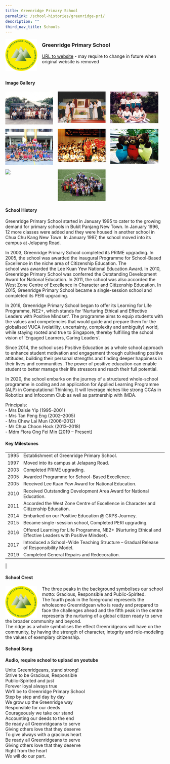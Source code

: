 ```yaml
---
title: Greenridge Primary School
permalink: /school-histories/greenridge-pri/
description: ""
third_nav_title: Schools
---
```

<img src="/images/greenridgepri1.jpg" style="width:20%;margin-right:15px;" align = "left">

### **Greenridge Primary School**
[URL to website](https://greenridgepri.moe.edu.sg/) - may require to change in future when original website is removed

<br clear="left">

#### **Image Gallery**

<p><a href="https://staging.d1yxymztqoj7qn.amplifyapp.com/images/greenridgepri2.jpg">  
<img src="/images/greenridgepri2.jpg" style="width:30%;margin-right:15px;" align = "left">
</a></p>

<p><a href="https://staging.d1yxymztqoj7qn.amplifyapp.com/images/greenridgepri3.jpg">  
<img src="/images/greenridgepri3.jpg" style="width:30%;margin-right:15px;" align = "left">
</a></p>

<p><a href="https://staging.d1yxymztqoj7qn.amplifyapp.com/images/greenridgepri4.jpg">  
<img src="/images/greenridgepri4.jpg" style="width:30%;margin-right:15px;" align = "left">
</a></p>

<br clear="left">

<p><a href="https://staging.d1yxymztqoj7qn.amplifyapp.com/images/greenridgepri5.jpg">  
<img src="/images/greenridgepri5.jpg" style="width:30%;margin-right:15px;" align = "left">
</a></p>

<p><a href="https://staging.d1yxymztqoj7qn.amplifyapp.com/images/greenridgepri6.jpg">  
<img src="/images/greenridgepri6.jpg" style="width:30%;margin-right:15px;" align = "left">
</a></p>

<p><a href="https://staging.d1yxymztqoj7qn.amplifyapp.com/images/greenridgepri7.jpg">  
<img src="/images/greenridgepri7.jpg" style="width:30%;margin-right:15px;" align = "left">
</a></p>

<br clear="left">

<p><a href="https://staging.d1yxymztqoj7qn.amplifyapp.com/images/greenridgepri8.jpg">  
<img src="/images/greenridgepri8.jpg" style="width:30%;margin-right:15px;" align = "left">
</a></p>

<p><a href="https://staging.d1yxymztqoj7qn.amplifyapp.com/images/greenridgepri9.jpg">  
<img src="/images/greenridgepri9.jpg" style="width:30%;margin-right:15px;" align = "left">
</a></p>

<br clear="left">

#### **School History**
Greenridge Primary School started in January 1995 to cater to the growing demand for primary schools in Bukit Panjang New Town. In January 1996, 12 more classes were added and they were housed in another school in Chua Chu Kang New Town. In January 1997, the school moved into its campus at Jelapang Road.

In 2003, Greenridge Primary School completed its PRIME upgrading. In 2005, the school was awarded the inaugural Programme for School-Based Excellence in the niche area of Citizenship Education. The school was awarded the Lee Kuan Yew National Education Award. In 2010, Greenridge Primary School was conferred the Outstanding Development Award for National Education. In 2011, the school was also accorded the West Zone Centre of Excellence in Character and Citizenship Education. In 2015, Greenridge Primary School became a single-session school and completed its PERI upgrading. 

In 2016, Greenridge Primary School began to offer its Learning for Life Programme, NE2+, which stands for ‘Nurturing Ethical and Effective Leaders with Positive Mindset’. The programme aims to equip students with the values and competencies that would guide and prepare them for the globalised VUCA (volatility, uncertainty, complexity and ambiguity) world, while staying rooted and true to Singapore, thereby fulfilling the school vision of ‘Engaged Learners, Caring Leaders’.

Since 2014, the school uses Positive Education as a whole school approach to enhance student motivation and engagement through cultivating positive attitudes, building their personal strengths and finding deeper happiness in their lives and communities. The power of positive education can enable student to better manage their life stressors and reach their full potential.

In 2020, the school embarks on the journey of a structured whole-school programme in coding and an application for Applied Learning Programme (ALP) in Computational Thinking. It will leverage niches like strong CCAs in Robotics and Infocomm Club as well as partnership with IMDA.  
  
Principals:<br>
\- Mrs Daisie Yip (1995–2001)<br>
\- Mrs Tan Peng Eng (2002–2005)<br>
\- Mrs Chew Lai Mun (2006–2012)<br>
\- Mr Chua Choon Hock (2013–2018)<br>
\- Mdm Flora Ong Fei Min (2019 – Present)

#### **Key Milestones**

|  |  |
|:---:|---|
| 1995 | Establishment of Greenridge Primary School. |
| 1997 | Moved into its campus at Jelapang Road. |
| 2003 | Completed PRIME upgrading. |
| 2005 | Awarded Programme for School-Based Excellence. |
| 2005 | Received Lee Kuan Yew Award for National Education. |
| 2010 | Received Outstanding Development Area Award for National Education. |
| 2011 | Accorded the West Zone Centre of Excellence in Character and Citizenship Education. |
| 2014 | Embarked on our Positive Education @ GRPS Journey. |
| 2015 | Became single-session school, Completed PERI upgrading. |
| 2016 | Offered Learning for Life Programme, NE2+ (Nurturing Ethical and Effective Leaders with Positive Mindset). |
| 2017 | Introduced a School-Wide Teaching Structure – Gradual Release of Responsibility Model. |
| 2019 | Completed General Repairs and Redecoration. |
|

#### **School Crest**
<img src="/images/greenridgepri1.jpg" style="width:20%;margin-right:15px;" align = "left">

The three peaks in the background symbolises our school motto: Gracious, Responsible and Public-Spirited.  
The fourth peak in the foreground represents the wholesome Greenridgean who is ready and prepared to face the challenges ahead and the fifth peak in the centre represents the nurturing of a global citizen ready to serve the broader community and beyond.  
The ridge as a whole symbolises the effect Greenridgeans will have on the community, by having the strength of character, integrity and role-modeling the values of exemplary citizenship.

#### **School Song**
**Audio, require school to upload on youtube**

Unite Greenridgeans, stand strong!<br>
Strive to be Gracious, Responsible<br>
Public-Spirited and just<br>
Forever loyal always true<br>
We’ll be to Greenridge Primary School<br>
Step by step and day by day<br>
We grow up the Greenridge way<br>
Responsible for our deeds<br>
Courageously we take our stand<br>
Accounting our deeds to the end<br>
Be ready all Greenridgeans to serve<br>
Giving others love that they deserve<br>
To give always with a gracious heart<br>
Be ready all Greenridgeans to serve<br>
Giving others love that they deserve<br>
Right from the heart<br>
We will do our part.